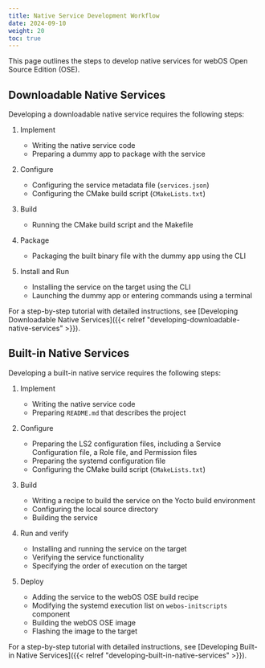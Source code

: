 ```yaml
---
title: Native Service Development Workflow
date: 2024-09-10
weight: 20
toc: true
---
```


This page outlines the steps to develop native services for webOS Open Source Edition (OSE).

## Downloadable Native Services

Developing a downloadable native service requires the following steps:

1. Implement

    - Writing the native service code
    - Preparing a dummy app to package with the service

2. Configure

    - Configuring the service metadata file (`services.json`)
    - Configuring the CMake build script (`CMakeLists.txt`)

3. Build

    - Running the CMake build script and the Makefile

4. Package

    - Packaging the built binary file with the dummy app using the CLI

5. Install and Run

    - Installing the service on the target using the CLI
    - Launching the dummy app or entering commands using a terminal

For a step-by-step tutorial with detailed instructions, see [Developing Downloadable Native Services]({{< relref "developing-downloadable-native-services" >}}).

## Built-in Native Services

Developing a built-in native service requires the following steps:

1. Implement

    - Writing the native service code
    - Preparing `README.md` that describes the project

2. Configure

    - Preparing the LS2 configuration files, including a Service Configuration file, a Role file, and Permission files
    - Preparing the systemd configuration file
    - Configuring the CMake build script (`CMakeLists.txt`)

3. Build

    - Writing a recipe to build the service on the Yocto build environment
    - Configuring the local source directory
    - Building the service

4. Run and verify

    - Installing and running the service on the target
    - Verifying the service functionality
    - Specifying the order of execution on the target

5. Deploy

    - Adding the service to the webOS OSE build recipe
    - Modifying the systemd execution list on `webos-initscripts` component
    - Building the webOS OSE image
    - Flashing the image to the target

For a step-by-step tutorial with detailed instructions, see [Developing Built-in Native Services]({{< relref "developing-built-in-native-services" >}}).
